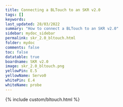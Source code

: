```yaml
---
title: Connecting a BLTouch to an SKR v2.0
tags: []
keywords: 
last_updated: 28/03/2022
summary: "How to connect a BLTouch to an SKR v2.0"
sidebar: mydoc_sidebar
permalink: skr_2.0_bltouch.html
folder: mydoc
comments: false
toc: false
datatable: true
boardname: SKR v2.0
image: skr_2.0_bltouch.png
yellowPin: E.5
yellowName: Servo0
whitePin: E.4
whiteName: probe
---
```


{% include custom/bltouch.html %}